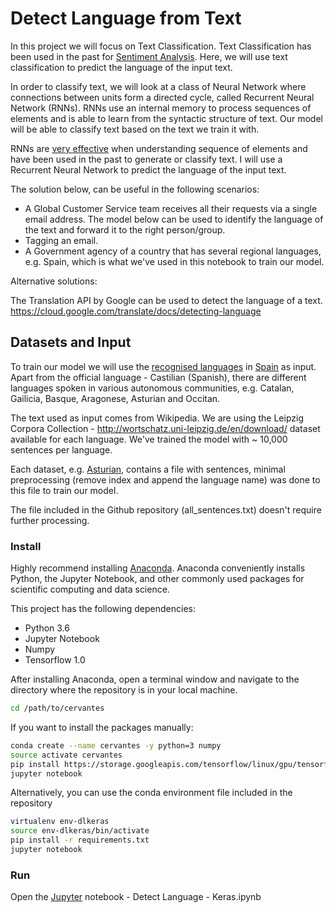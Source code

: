 # Detect Language from Text

In this project we will focus on Text Classification. Text Classification has been used in the past for [Sentiment Analysis](https://en.wikipedia.org/wiki/Sentiment_analysis). Here, we will use text classification to predict the language of the input text. 

In order to classify text, we will look at a class of Neural Network where connections between units form a directed cycle, called Recurrent Neural Network (RNNs). RNNs use an internal memory to process sequences of elements and is able to learn from the syntactic structure of text. Our model will be able to classify text based on the text we train it with.

RNNs are [very effective](http://karpathy.github.io/2015/05/21/rnn-effectiveness/) when understanding sequence of elements and have been used in the past to generate or classify text. I will use a Recurrent Neural Network to predict the language of the input text.

The solution below, can be useful in the following scenarios:
- A Global Customer Service team receives all their requests via a single email address. The model below can be used to identify the language of the text and forward it to the right person/group.
- Tagging an email.
- A Government agency of a country that has several regional languages, e.g. Spain, which is what we've used in this notebook to train our model.

Alternative solutions:

The Translation API by Google can be used to detect the language of a text.
https://cloud.google.com/translate/docs/detecting-language

## Datasets and Input

To train our model we will use the [recognised languages](https://en.wikipedia.org/wiki/Spain#cite_note-c-6) in [Spain](https://en.wikipedia.org/wiki/Spain) as input. Apart from the official language - Castilian (Spanish), there are different languages spoken in various autonomous communities, e.g. Catalan, Gailicia, Basque, Aragonese, Asturian and Occitan.

The text used as input comes from Wikipedia. We are using the Leipzig Corpora Collection - http://wortschatz.uni-leipzig.de/en/download/ dataset available for each language. We've trained the model with ~ 10,000 sentences per language. 

Each dataset, e.g. [Asturian](http://pcai056.informatik.uni-leipzig.de/downloads/corpora/ast_wikipedia_2016_10K.tar.gz), contains a file with sentences, minimal preprocessing (remove index and append the language name) was done to this file to train our model.

The file included in the Github repository (all_sentences.txt) doesn't require further processing.

### Install

Highly recommend installing [Anaconda](https://www.continuum.io/downloads). Anaconda conveniently installs Python, the Jupyter Notebook, and other commonly used packages for scientific computing and data science.

This project has the following dependencies:
- Python 3.6
- Jupyter Notebook
- Numpy
- Tensorflow 1.0

After installing Anaconda, open a terminal window and navigate to the directory where the repository is in your local machine.


```bash
cd /path/to/cervantes
```

If you want to install the packages manually:
```bash
conda create --name cervantes -y python=3 numpy
source activate cervantes
pip install https://storage.googleapis.com/tensorflow/linux/gpu/tensorflow_gpu-1.0.0-cp36-cp36m-linux_x86_64.whl
jupyter notebook
```

Alternatively, you can use the conda environment file included in the repository
```bash
virtualenv env-dlkeras
source env-dlkeras/bin/activate
pip install -r requirements.txt
jupyter notebook
```

### Run 

Open the [Jupyter](http://jupyter.org/install.html) notebook - Detect Language - Keras.ipynb
